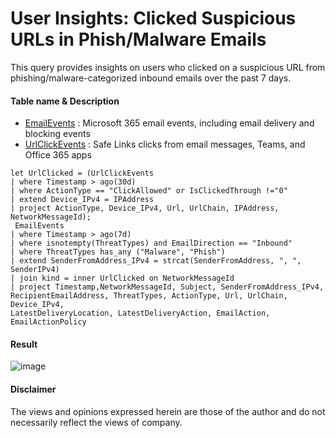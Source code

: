 # User Insights: Clicked Suspicious URLs in Phish/Malware Emails 
This query provides insights on users who clicked on a suspicious URL from phishing/malware-categorized inbound emails over the past 7 days.

#### Table name & Description
- [EmailEvents](https://learn.microsoft.com/en-us/microsoft-365/security/defender/advanced-hunting-emailevents-table?view=o365-worldwide) : Microsoft 365 email events, including email delivery and blocking events
- [UrlClickEvents](https://learn.microsoft.com/en-us/microsoft-365/security/defender/advanced-hunting-urlclickevents-table?view=o365-worldwide) : Safe Links clicks from email messages, Teams, and Office 365 apps

```kusto
let UrlClicked = (UrlClickEvents
| where Timestamp > ago(30d)
| where ActionType == "ClickAllowed" or IsClickedThrough !="0"
| extend Device_IPv4 = IPAddress
| project ActionType, Device_IPv4, Url, UrlChain, IPAddress, NetworkMessageId);
 EmailEvents
| where Timestamp > ago(7d)
| where isnotempty(ThreatTypes) and EmailDirection == "Inbound"
| where ThreatTypes has_any ("Malware", "Phish")
| extend SenderFromAddress_IPv4 = strcat(SenderFromAddress, ", ", SenderIPv4)
| join kind = inner UrlClicked on NetworkMessageId
| project Timestamp,NetworkMessageId, Subject, SenderFromAddress_IPv4, 
RecipientEmailAddress, ThreatTypes, ActionType, Url, UrlChain, Device_IPv4,
LatestDeliveryLocation, LatestDeliveryAction, EmailAction, EmailActionPolicy
```

#### Result
![image](https://github.com/LearningKijo/KQL/assets/120234772/b1955754-3ef2-40ce-b4a5-8963fc42f511)

#### Disclaimer
The views and opinions expressed herein are those of the author and do not necessarily reflect the views of company.

